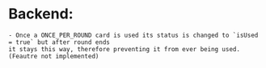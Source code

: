 # Backend:
    - Once a ONCE_PER_ROUND card is used its status is changed to `isUsed = true` but after round ends
    it stays this way, therefore preventing it from ever being used. (Feautre not implemented)
